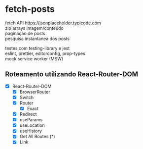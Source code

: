 # fetch-posts

fetch API https://jsonplaceholder.typicode.com<br/>
zip arrays imagem/conteúdo<br/>
paginação de posts<br/>
pesquisa instantanea dos posts<br/>

testes com testing-library e jest<br/>
eslint, prettier, editorconfig, prop-types<br/>
mock service worker (MSW)<br/>

## Roteamento utilizando React-Router-DOM

- [x] React-Router-DOM
  - [x] BrowserRouter
  - [x] Switch
  - [x] Router
    - [x] Exact
  - [x] Redirect
  - [x] useParams
  - [x] useLocation
  - [x] useHistory
  - [x] Get All Routes (\*)
  - [x] Link
